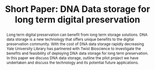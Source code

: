 ---
abstract: 'Long term digital preservation can benefit from long term storage solutions.
  DNA data storage is a new technology that offers unique benefits to the digital
  preservation community. With the cost of DNA data storage rapidly decreasing Yale
  University Library has partnered with Twist Bioscience to investigate the benefits
  and feasibility of deploying DNA data storage for long term preservation. In this
  paper we discuss DNA data storage, outline the pilot project we have undertaken
  and discuss the technology and its potential future applications. '
creators:
- Cochrane, Euan
date: null
document_url: https://az659834.vo.msecnd.net/eventsairwesteuprod/production-inconference-public/8d419f8381504a94a6a607d475d4a57f
grand_parent: iPRES
institutions:
- Yale University Library
keywords:
- dna
- storage
- worf
- environment
- cloud
landing_page_url: null
language: eng
layout: publication
license: CC-BY 4.0 International
notes_url: null
parent: iPRES 2022
publication_type: short paper
size: null
slides_url: null
source_name: iPRES
stream_url: null
title: 'Short Paper: DNA Data storage for long term digital preservation'
year: 2022
---